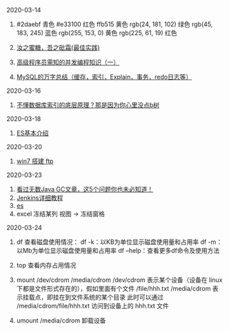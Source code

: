 2020-03-14
1. #2daebf 青色 #e33100 红色 ffb515 黄色 
   rgb(24, 181, 102) 绿色
   rgb(45, 183, 245) 蓝色
   rgb(255, 153, 0) 黄色
   rgb(225, 61, 19) 红色

2. [汝之蜜糖，吾之砒霜(最佳实践)](https://www.cnblogs.com/sherrywasp/p/9436623.html)

3. [高级程序员需知的并发编程知识（一）](https://www.cnblogs.com/happyone/p/12489886.html)

4. [MySQL的万字总结（缓存，索引，Explain，事务，redo日志等）](https://www.cnblogs.com/chenchen0618/p/12434022.html)

2020-03-16
1. [不懂数据库索引的底层原理？那是因为你心里没点b树](https://www.cnblogs.com/sujing/p/11110292.html)

2020-03-18
1. [ES基本介绍](https://blog.csdn.net/zhenwei1994/article/details/94013059)

2020-03-20
1. [win7 搭建 ftp](https://blog.csdn.net/u013577996/article/details/85000122)

2020-03-23
1. [看过无数Java GC文章，这5个问题你也未必知道！](https://www.cnblogs.com/xuanyuan/p/12467264.html)
2. [Jenkins详细教程](https://www.jianshu.com/p/5f671aca2b5a)
3. [es](https://www.elastic.co/guide/cn/elasticsearch/guide/current/index.html)
4. excel 冻结某列 视图 -> 冻结窗格

2020-03-24
1. df 查看磁盘使用情况： 
df -k：以KB为单位显示磁盘使用量和占用率 
df -m：以Mb为单位显示磁盘使用量和占用率
df –help：查看更多df命令及使用方法

2. top 查看内存占用情况

2. mount /dev/cdrom /media/cdrom
/dev/cdrom 表示某个设备（设备在 linux 下都是文件形式存在的），假如里面有个文件 /file/hhh.txt
/media/cdrom 表示挂载点，即挂在到文件系统的某个目录
此时可以通过 /media/cdrom/file/hhh.txt 访问到设备上的 hhh.txt 文件
3. umount /media/cdrom 卸载设备
